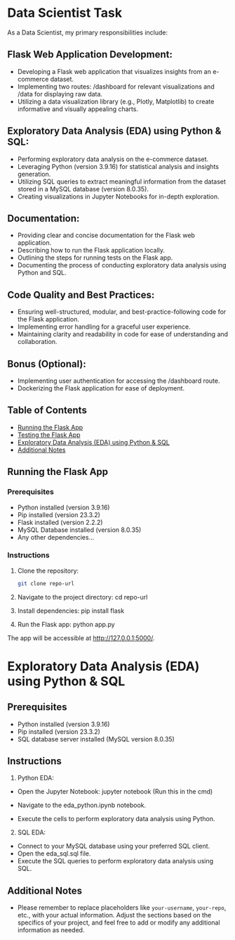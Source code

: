 # Data Scientist Task

As a Data Scientist, my primary responsibilities include:

## Flask Web Application Development:

- Developing a Flask web application that visualizes insights from an e-commerce dataset.
- Implementing two routes: /dashboard for relevant visualizations and /data for displaying raw data.
- Utilizing a data visualization library (e.g., Plotly, Matplotlib) to create informative and visually appealing charts.

## Exploratory Data Analysis (EDA) using Python & SQL:

- Performing exploratory data analysis on the e-commerce dataset.
- Leveraging Python (version 3.9.16) for statistical analysis and insights generation.
- Utilizing SQL queries to extract meaningful information from the dataset stored in a MySQL database (version 8.0.35).
- Creating visualizations in Jupyter Notebooks for in-depth exploration.

## Documentation:

- Providing clear and concise documentation for the Flask web application.
- Describing how to run the Flask application locally.
- Outlining the steps for running tests on the Flask app.
- Documenting the process of conducting exploratory data analysis using Python and SQL.

## Code Quality and Best Practices:

- Ensuring well-structured, modular, and best-practice-following code for the Flask application.
- Implementing error handling for a graceful user experience.
- Maintaining clarity and readability in code for ease of understanding and collaboration.

## Bonus (Optional):

- Implementing user authentication for accessing the /dashboard route.
- Dockerizing the Flask application for ease of deployment.

## Table of Contents

- [Running the Flask App](#running-the-flask-app)
- [Testing the Flask App](#testing-the-flask-app)
- [Exploratory Data Analysis (EDA) using Python & SQL](#exploratory-data-analysis-eda-using-python--sql)
- [Additional Notes](#additional-notes)

## Running the Flask App

### Prerequisites

- Python installed (version 3.9.16)
- Pip installed (version 23.3.2)
- Flask installed (version 2.2.2)
- MySQL Database installed (version 8.0.35)
- Any other dependencies...

### Instructions

1. Clone the repository:

   ```bash
   git clone repo-url

1. Navigate to the project directory:
cd repo-url

2. Install dependencies:
pip install flask

3. Run the Flask app:
python app.py

The app will be accessible at http://127.0.0.1:5000/.


# Exploratory Data Analysis (EDA) using Python & SQL

## Prerequisites

- Python installed (version 3.9.16)
- Pip installed (version 23.3.2)
- SQL database server installed (MySQL version 8.0.35)

## Instructions

1. Python EDA:
- Open the Jupyter Notebook:
jupyter notebook (Run this in the cmd)

- Navigate to the eda_python.ipynb notebook.
- Execute the cells to perform exploratory data analysis using Python.

2. SQL EDA:
- Connect to your MySQL database using your preferred SQL client.
- Open the eda_sql.sql file.
- Execute the SQL queries to perform exploratory data analysis using SQL.

## Additional Notes

- Please remember to replace placeholders like `your-username`, `your-repo`, etc., with your actual information. Adjust the sections based on the specifics of your project, and feel free to add or modify any additional information as needed.

